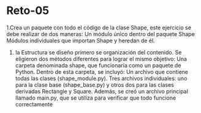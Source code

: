 # Reto-05

1.Crea un paquete con todo el código de la clase Shape, este ejercicio se debe realizar de dos maneras: Un módulo único dentro del paquete Shape Módulos individuales que importan Shape y heredan de él.

1. la Estructura se diseño primero se organización del contenido. Se eligieron dos métodos diferentes para lograr el mismo objetivo: Una carpeta denominada shape, que funcionaría como un paquete de Python. Dentro de esta carpeta, se incluyó: Un archivo que contiene todas las clases (shape_module.py). Tres archivos individuales: uno para la clase base (shape_base.py) y otros dos para las clases derivadas Rectangle y Square. Además, se creó un archivo principal llamado main.py, que se utiliza para verificar que todo funcione correctamente

